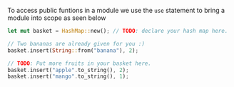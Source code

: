 To access public funtions in a module we use the ``use`` statement to bring a module into scope as seen below

```rust
let mut basket = HashMap::new(); // TODO: declare your hash map here.

// Two bananas are already given for you :)
basket.insert(String::from("banana"), 2);

// TODO: Put more fruits in your basket here.
basket.insert("apple".to_string(), 2);
basket.insert("mango".to_string(), 1);
```